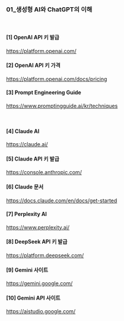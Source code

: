### 01_생성형 AI와 ChatGPT의 이해

<br>

#### [1] OpenAI API 키 발급 <br>
https://platform.openai.com/
<br>

#### [2] OpenAI API 키 가격 <br>
https://platform.openai.com/docs/pricing
<br>

#### [3] Prompt Engineering Guide <br>
https://www.promptingguide.ai/kr/techniques

<br>

#### [4] Claude AI  <br>
https://claude.ai/
<br>

#### [5] Claude API 키 발급 <br>
https://console.anthropic.com/
<br>

#### [6] Claude 문서 <br>
https://docs.claude.com/en/docs/get-started
<br>

#### [7] Perplexity AI  <br>
https://www.perplexity.ai/
<br>
#### [8] DeepSeek API 키 발급 <br>
https://platform.deepseek.com/
<br>

#### [9] Gemini 사이트 <br>
https://gemini.google.com/

#### [10] Gemini API 사이트 <br>
https://aistudio.google.com/
